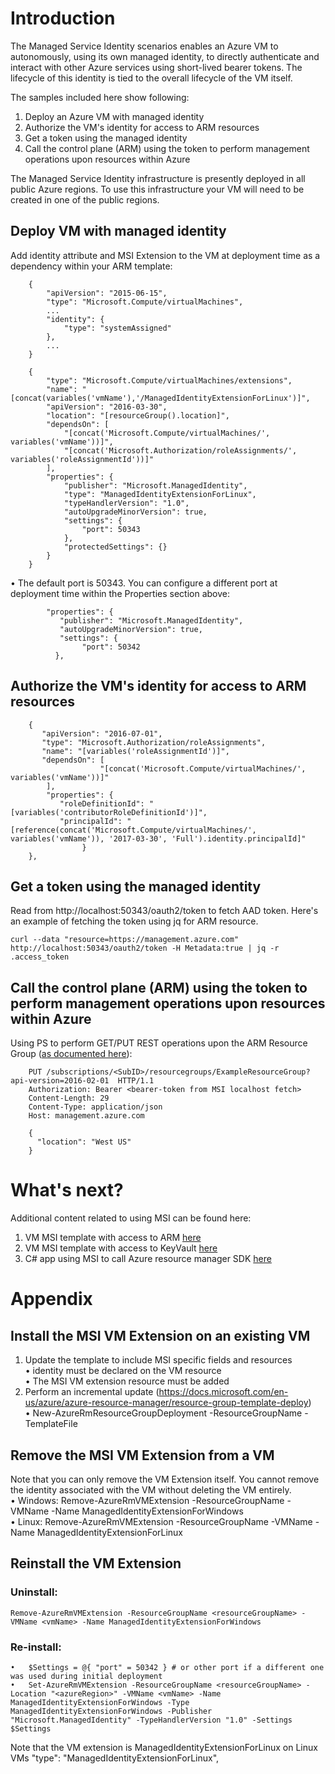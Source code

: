 
# Introduction
The Managed Service Identity scenarios enables an Azure VM to autonomously, using its own managed identity, to directly authenticate and interact with other Azure services using short-lived bearer tokens.  The lifecycle of this identity is tied to the overall lifecycle of the VM itself.

The samples included here show following:
1. Deploy an Azure VM with managed identity
2. Authorize the VM's identity for access to ARM resources
3. Get a token using the managed identity
4. Call the control plane (ARM) using the token to perform management operations upon resources within Azure

The Managed Service Identity infrastructure is presently deployed in all public Azure regions. To use this infrastructure your VM will need to be created in one of the public regions. 

## Deploy VM with managed identity
Add identity attribute and MSI Extension to the VM at deployment time as a dependency within your ARM template:
```
    {
        "apiVersion": "2015-06-15",
        "type": "Microsoft.Compute/virtualMachines",
        ...
        "identity": { 
            "type": "systemAssigned"
        },
        ...
    }
```
```
    { 
        "type": "Microsoft.Compute/virtualMachines/extensions",
        "name": "[concat(variables('vmName'),'/ManagedIdentityExtensionForLinux')]",
        "apiVersion": "2016-03-30",
        "location": "[resourceGroup().location]",
        "dependsOn": [
            "[concat('Microsoft.Compute/virtualMachines/', variables('vmName'))]",
            "[concat('Microsoft.Authorization/roleAssignments/', variables('roleAssignmentId'))]"
        ],
        "properties": {
            "publisher": "Microsoft.ManagedIdentity",
            "type": "ManagedIdentityExtensionForLinux",
            "typeHandlerVersion": "1.0",
            "autoUpgradeMinorVersion": true,
            "settings": {
                "port": 50343
            },
            "protectedSettings": {}
        }
    } 
```
•	The default port is 50343.  You can configure a different port at deployment time within the Properties section above:
```
        "properties": {
           "publisher": "Microsoft.ManagedIdentity",
           "autoUpgradeMinorVersion": true,
           "settings": {
                "port": 50342
          },
```
## Authorize the VM's identity for access to ARM resources

```
    {
       "apiVersion": "2016-07-01",
       "type": "Microsoft.Authorization/roleAssignments",
       "name": "[variables('roleAssignmentId')]",
       "dependsOn": [
                    "[concat('Microsoft.Compute/virtualMachines/', variables('vmName'))]"
        ],
        "properties": {
           "roleDefinitionId": "[variables('contributorRoleDefinitionId')]",
           "principalId": "[reference(concat('Microsoft.Compute/virtualMachines/', variables('vmName')), '2017-03-30', 'Full').identity.principalId]"
                }
    },
```
## Get a token using the managed identity
Read from http://localhost:50343/oauth2/token to fetch AAD token. Here's an example of fetching the token using jq for ARM resource.
```
curl --data "resource=https://management.azure.com" http://localhost:50343/oauth2/token -H Metadata:true | jq -r .access_token
```

## Call the control plane (ARM) using the token to perform management operations upon resources within Azure
Using PS to perform GET/PUT REST operations upon the ARM Resource Group ([as documented here](https://docs.microsoft.com/en-us/rest/api/)):

```
    PUT /subscriptions/<SubID>/resourcegroups/ExampleResourceGroup?api-version=2016-02-01  HTTP/1.1
    Authorization: Bearer <bearer-token from MSI localhost fetch>
    Content-Length: 29
    Content-Type: application/json
    Host: management.azure.com

    {
      "location": "West US"
    }
```
# What's next?
Additional content related to using MSI can be found here:
1. VM MSI template with access to ARM [here](https://github.com/rashidqureshi/MSI-Samples/blob/master/msi-linux-vm-with-access-to-ARM.json)
2. VM MSI template with access to KeyVault [here](https://github.com/rashidqureshi/MSI-Samples/blob/master/msi-windows-vm-with-access-to-KV.json)
3. C# app using MSI to call Azure resource manager SDK [here](https://github.com/rashidqureshi/MSI-Samples/blob/master/MSI-enabled-app.md)
 
# Appendix

## Install the MSI VM Extension on an existing VM
1) Update the template to include MSI specific fields and resources  
  •	identity must be declared on the VM resource  
  •	The MSI VM extension resource must be added
2) Perform an incremental update (https://docs.microsoft.com/en-us/azure/azure-resource-manager/resource-group-template-deploy)  
  •	New-AzureRmResourceGroupDeployment -ResourceGroupName <yourResourceGoup> -TemplateFile <yourTemplateFile>

## Remove the MSI VM Extension from a VM
Note that you can only remove the VM Extension itself. You cannot remove the identity associated with the VM without deleting the VM entirely.  
  •	Windows: Remove-AzureRmVMExtension -ResourceGroupName <resourceGroupName> -VMName <vmName> -Name ManagedIdentityExtensionForWindows  
  •	Linux: Remove-AzureRmVMExtension -ResourceGroupName <resourceGroupName> -VMName <vmName> -Name ManagedIdentityExtensionForLinux

## Reinstall the VM Extension
### Uninstall:
 ```
 Remove-AzureRmVMExtension -ResourceGroupName <resourceGroupName> -VMName <vmName> -Name ManagedIdentityExtensionForWindows
 ```
### Re-install:
```
•	$Settings = @{ "port" = 50342 } # or other port if a different one was used during initial deployment  
•	Set-AzureRmVMExtension -ResourceGroupName <resourceGroupName> -Location "<azureRegion>" -VMName <vmName> -Name ManagedIdentityExtensionForWindows -Type ManagedIdentityExtensionForWindows -Publisher "Microsoft.ManagedIdentity" -TypeHandlerVersion "1.0" -Settings $Settings
```
Note that the VM extension is ManagedIdentityExtensionForLinux on Linux VMs            "type": "ManagedIdentityExtensionForLinux",
